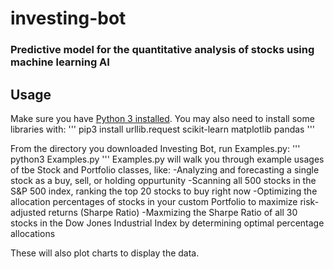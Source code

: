 # investing-bot
### Predictive model for the quantitative analysis of stocks using machine learning AI

## Usage 
Make sure you have <a href="https://www.python.org/downloads/">Python 3 installed</a>.
You may also need to install some libraries with:
'''
pip3 install urllib.request scikit-learn matplotlib pandas
'''

From the directory you downloaded Investing Bot, run Examples.py:
'''
python3 Examples.py
'''
Examples.py will walk you through example usages of tbe Stock and Portfolio classes, like: 
-Analyzing and forecasting a single stock as a buy, sell, or holding oppurtunity
-Scanning all 500 stocks in the S&P 500 index, ranking the top 20 stocks to buy right now
-Optimizing the allocation percentages of stocks in your custom Portfolio to maximize risk-adjusted returns (Sharpe Ratio)
-Maxmizing the Sharpe Ratio of all 30 stocks in the Dow Jones Industrial Index by determining optimal percentage allocations

These will also plot charts to display the data.

